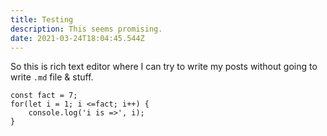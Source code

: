 ```yaml
---
title: Testing
description: This seems promising.
date: 2021-03-24T18:04:45.544Z
---
```

So this is rich text editor where I can try to write my posts without going to write `.md` file & stuff.
```
const fact = 7;
for(let i = 1; i <=fact; i++) {
    console.log('i is =>', i);
}
```